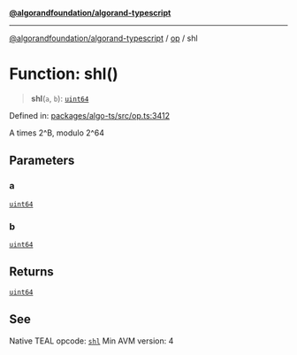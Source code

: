 [**@algorandfoundation/algorand-typescript**](../../../README.md)

***

[@algorandfoundation/algorand-typescript](../../../README.md) / [op](../README.md) / shl

# Function: shl()

> **shl**(`a`, `b`): [`uint64`](../../../type-aliases/uint64.md)

Defined in: [packages/algo-ts/src/op.ts:3412](https://github.com/algorandfoundation/puya-ts/blob/89ee9cf9a58d93e3ffbb727cfadf537835799a71/packages/algo-ts/src/op.ts#L3412)

A times 2^B, modulo 2^64

## Parameters

### a

[`uint64`](../../../type-aliases/uint64.md)

### b

[`uint64`](../../../type-aliases/uint64.md)

## Returns

[`uint64`](../../../type-aliases/uint64.md)

## See

Native TEAL opcode: [`shl`](https://developer.algorand.org/docs/get-details/dapps/avm/teal/opcodes/v10/#shl)
Min AVM version: 4
